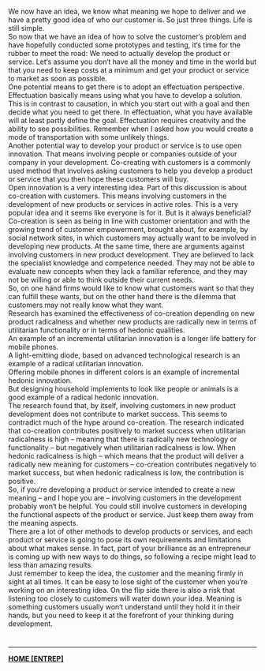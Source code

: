 We now have an idea, we know what meaning we hope to deliver and we have a pretty good idea of who our customer is. So just three things. Life is still simple.  
So now that we have an idea of how to solve the customer‘s problem and have hopefully conducted some prototypes and testing, it‘s time for the rubber to meet the road: We need to actually develop the product or service. Let‘s assume you don‘t have all the money and time in the world but that you need to keep costs at a minimum and get your product or service to market as soon as possible.  
One potential means to get there is to adopt an effectuation perspective. Effectuation basically means using what you have to develop a solution. This is in contrast to causation, in which you start out with a goal and then decide what you need to get there. In effectuation, what you have available will at least partly define the goal. Effectuation requires creativity and the ability to see possibilities. Remember when I asked how you would create a mode of transportation with some unlikely things.  
Another potential way to develop your product or service is to use open innovation. That means involving people or companies outside of your company in your development. Co-creating with customers is a commonly used method that involves asking customers to help you develop a product or service that you then hope these customers will buy.  
Open innovation is a very interesting idea. Part of this discussion is about co-creation with customers. This means involving customers in the development of new products or services in active roles. This is a very popular idea and it seems like everyone is for it. But is it always beneficial?  
Co-creation is seen as being in line with customer orientation and with the growing trend of customer empowerment, brought about, for example, by social network sites, in which customers may actually want to be involved in developing new products. At the same time, there are arguments against involving customers in new product development. They are believed to lack the specialist knowledge and competence needed. They may not be able to evaluate new concepts when they lack a familiar reference, and they may not be willing or able to think outside their current needs.  
So, on one hand firms would like to know what customers want so that they can fulfill these wants, but on the other hand there is the dilemma that customers may not really know what they want.  
Research has examined the effectiveness of co-creation depending on new product radicalness and whether new products are radically new in terms of utilitarian functionality or in terms of hedonic qualities.  
An example of an incremental utilitarian innovation is a longer life battery for mobile phones.  
A light-emitting diode, based on advanced technological research is an example of a radical utilitarian innovation.  
Offering mobile phones in different colors is an example of incremental hedonic innovation.  
But designing household implements to look like people or animals is a good example of a radical hedonic innovation.  
The research found that, by itself, involving customers in new product development does not contribute to market success. This seems to contradict much of the hype around co-creation. The research indicated that co-creation contributes positively to market success when utilitarian radicalness is high – meaning that there is radically new technology or functionality – but negatively when utilitarian radicalness is low. When hedonic radicalness is high – which means that the product will deliver a radically new meaning for customers – co-creation contributes negatively to market success, but when hedonic radicalness is low, the contribution is positive.  
So, if you‘re developing a product or service intended to create a new meaning – and I hope you are – involving customers in the development probably won‘t be helpful. You could still involve customers in developing the functional aspects of the product or service. Just keep them away from the meaning aspects.  
There are a lot of other methods to develop products or services, and each product or service is going to pose its own requirements and limitations about what makes sense. In fact, part of your brilliance as an entrepreneur is coming up with new ways to do things, so following a recipe might lead to less than amazing results.  
Just remember to keep the idea, the customer and the meaning firmly in sight at all times. It can be easy to lose sight of the customer when you‘re working on an interesting idea. On the flip side there is also a risk that listening too closely to customers will water down your idea. Meaning is something customers usually won‘t understand until they hold it in their hands, but you need to keep it at the forefront of your thinking during development.

# 
---
**[HOME [ENTREP]](ENTREP101.md)**